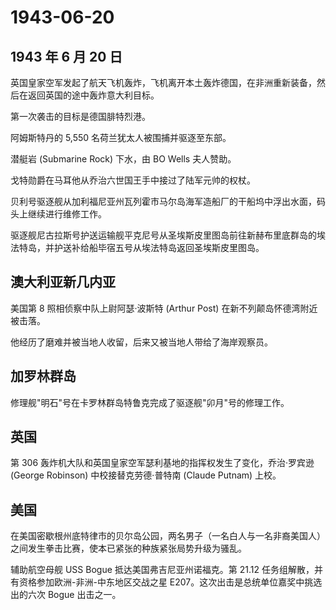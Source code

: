 # 1943-06-20

## 1943 年 6 月 20 日

英国皇家空军发起了航天飞机轰炸，飞机离开本土轰炸德国，在非洲重新装备，然后在返回英国的途中轰炸意大利目标。

第一次袭击的目标是德国腓特烈港。

阿姆斯特丹的 5,550 名荷兰犹太人被围捕并驱逐至东部。

潜艇岩 (Submarine Rock) 下水，由 BO Wells 夫人赞助。

戈特勋爵在马耳他从乔治六世国王手中接过了陆军元帅的权杖。

贝利号驱逐舰从加利福尼亚州瓦列霍市马尔岛海军造船厂的干船坞中浮出水面，码头上继续进行维修工作。

驱逐舰尼古拉斯号护送运输舰平克尼号从圣埃斯皮里图岛前往新赫布里底群岛的埃法特岛，并护送补给船毕宿五号从埃法特岛返回圣埃斯皮里图岛。

## 澳大利亚新几内亚

美国第 8 照相侦察中队上尉阿瑟·波斯特 (Arthur Post)
在新不列颠岛怀德湾附近被击落。

他经历了磨难并被当地人收留，后来又被当地人带给了海岸观察员。

## 加罗林群岛

修理舰"明石"号在卡罗林群岛特鲁克完成了驱逐舰"卯月"号的修理工作。

## 英国

第 306 轰炸机大队和英国皇家空军瑟利基地的指挥权发生了变化，乔治·罗宾逊
(George Robinson) 中校接替克劳德·普特南 (Claude Putnam) 上校。

## 美国

在美国密歇根州底特律市的贝尔岛公园，两名男子（一名白人与一名非裔美国人）之间发生拳击比赛，使本已紧张的种族紧张局势升级为骚乱。

辅助航空母舰 USS Bogue 抵达美国弗吉尼亚州诺福克。第 21.12
任务组解散，并有资格参加欧洲-非洲-中东地区交战之星
E207。这次出击是总统单位嘉奖中挑选出的六次 Bogue 出击之一。

